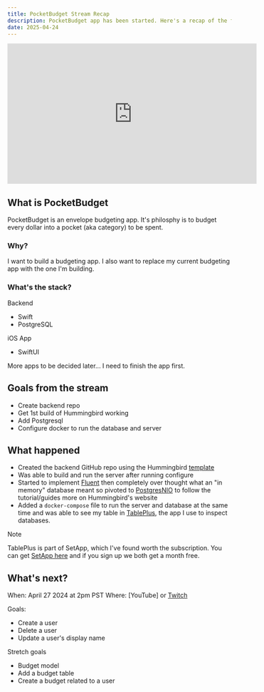 ```yaml
---
title: PocketBudget Stream Recap
description: PocketBudget app has been started. Here's a recap of the first stream.
date: 2025-04-24
---
```


<iframe width="560" height="315" src="https://www.youtube.com/embed/sfkcgzpVoNE?si=SEsF7gJ9sMMG2Hr9" title="YouTube video player" frameborder="0" allow="accelerometer; autoplay; clipboard-write; encrypted-media; gyroscope; picture-in-picture; web-share" referrerpolicy="strict-origin-when-cross-origin" allowfullscreen></iframe>

## What is PocketBudget

PocketBudget is an envelope budgeting app. It's philosphy is to budget every dollar into a pocket (aka category) to be spent.

### Why?

I want to build a budgeting app. I also want to replace my current budgeting app with the one I'm building.

### What's the stack?

Backend

- Swift
- PostgreSQL

iOS App

- SwiftUI

More apps to be decided later... I need to finish the app first.

## Goals from the stream

- Create backend repo
- Get 1st build of Hummingbird working
- Add Postgresql
- Configure docker to run the database and server

## What happened

- Created the backend GitHub repo using the Hummingbird [template](https://github.com/hummingbird-project/template) 
- Was able to build and run the server after running configure
- Started to implement [Fluent](https://github.com/vapor/fluent) then completely over thought what an "in memory" database meant so pivoted to [PostgresNIO](https://github.com/vapor/postgres-nio) to follow the tutorial/guides more on Hummingbird's website
- Added a `docker-compose` file to run the server and database at the same time and was able to see my table in [TablePlus](https://tableplus.com/), the app I use to inspect databases.

> [!NOTE]
>
> TablePlus is part of SetApp, which I've found worth the subscription. You can get [SetApp here](https://lnk.heyjay.coffee/setapp) and if you sign up we both get a month free.

## What's next?

When: April 27 2024 at 2pm PST
Where: [YouTube] or [Twitch](https://lnk.heyjay.coffee/twitch) 

Goals:

- Create a user
- Delete a user
- Update a user's display name

Stretch goals

- Budget model 
- Add a budget table
- Create a budget related to a user